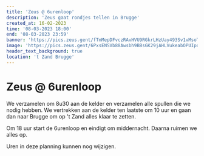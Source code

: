 ```yaml
---
title: 'Zeus @ 6urenloop'
description: 'Zeus gaat rondjes tellen in Brugge'
created_at: 16-02-2023
time: '08-03-2023 18:00'
end: '08-03-2023 23:59'
banner: 'https://pics.zeus.gent/fTmMepDFvczRAvHVU9RGkrLHzUay493Sv1vMsoTe.jpg'
image: 'https://pics.zeus.gent/6PxsENSVb88Awsbh9BBsGK29jAHLVukeabOPUIpd.png'
header_text_background: true
location: 't Zand Brugge'
---
```


# Zeus @ 6urenloop

We verzamelen om 8u30 aan de kelder en verzamelen alle spullen die we nodig hebben.
We vertrekken aan de kelder ten laatste om 10 uur en gaan dan naar Brugge om op 't Zand alles klaar te zetten.

Om 18 uur start de 6urenloop en eindigt om middernacht. Daarna ruimen we alles op.

Uren in deze planning kunnen nog wijzigen.

